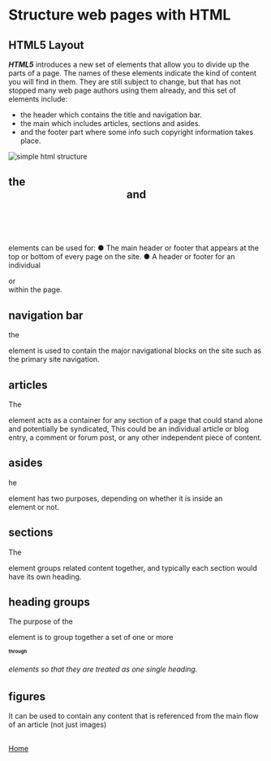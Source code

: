 # Structure web pages with HTML
## HTML5 Layout
***HTML5*** introduces a new set of elements that allow you to divide up the parts of a page. The names of these elements indicate the kind of content you will find in them. They are still subject to change, but that has not stopped many web page authors using them already, and this set of elements include:

- the header which contains the title and navigation bar.
- the main which includes articles, sections and asides.
- and the footer part where some info such copyright           information takes place.

![simple html structure](https://encrypted-tbn0.gstatic.com/images?q=tbn:ANd9GcT85eLeQJGmBKEszLSG4x1prDPrBbnhcytbcQ&usqp=CAU)

## the <header> and <footer>
elements can be used for:
● The main header or footer that appears at the top or bottom of every page on the site.
● A header or footer for an individual <article> or <section> within the page.

## navigation bar
the <nav> element is used to contain the major navigational blocks on the site such as the primary site navigation.

## articles
The <article> element acts as a container for any section of a page that could stand alone and potentially be syndicated, This could be an individual article or blog entry, a comment or forum post, or any other independent piece of content.

## asides
he <aside> element has two purposes, depending on whether it is inside an <article> element or not.

## sections 
The <section> element groups related content together, and typically each section would have its own heading.

## heading groups
The purpose of the <hgroup> element is to group together a set of one or more <h1> through <h6> elements so that they are treated as one single heading. 

## figures
It can be used to contain any content that is referenced from the main flow of an article (not just images)

## 


[Home]( https://kztahat.github.io/reading-notes/)